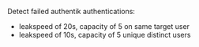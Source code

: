 Detect failed authentik authentications:

 - leakspeed of 20s, capacity of 5 on same target user
 - leakspeed of 10s, capacity of 5 unique distinct users
